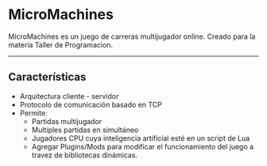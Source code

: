 # MicroMachines
MicroMachines es un juego de carreras multijugador online. Creado para la materia Taller de Programacion.  

--------
## Características
- Arquitectura cliente - servidor
- Protocolo de comunicación basado en TCP
- Permite:
  - Partidas multijugador
  - Multiples partidas en simultáneo
  - Jugadores CPU cuya inteligencia artificial esté en un script de Lua
  - Agregar Plugins/Mods para modificar el funcionamiento del juego a travez de bibliotecas dinámicas.

